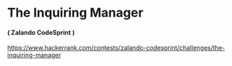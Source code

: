 # The Inquiring Manager

#### ( Zalando CodeSprint )

https://www.hackerrank.com/contests/zalando-codesprint/challenges/the-inquiring-manager
